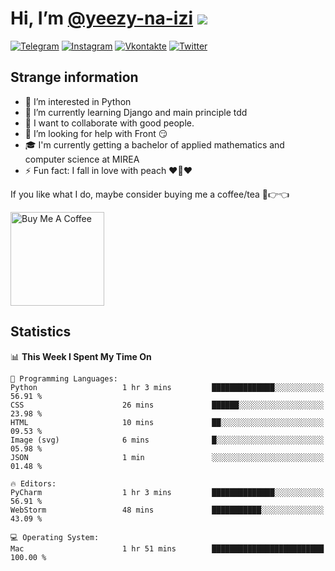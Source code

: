 # Hi, I’m [@yeezy-na-izi](https://github.com/yeezy-na-izi/) ![](https://visitor-badge.glitch.me/badge?page_id=yeezy-na-izi.yeezy-na-izi)

[![Telegram](https://img.shields.io/badge/Telegram-262424?style=for-the-badge&logo=Telegram)](https://t.me/yeezy_na_izi)
[![Instagram](https://img.shields.io/badge/Instagram-262424?style=for-the-badge&logo=Instagram)](https://www.instagram.com/yeezy_na_izi)
[![Vkontakte](https://img.shields.io/badge/VK-262424?style=for-the-badge&logo=Vk&logoColor=0077FF)](https://vk.com/yeezy_na_izi)
[![Twitter](https://img.shields.io/badge/Twitter-262424?style=for-the-badge&logo=Twitter)](https://twitter.com/yeezynaizi)

## Strange information
  
- 👀 I’m interested in Python
- 🌱 I’m currently learning Django and main principle tdd
- 💞️ I want to collaborate with good people.
- 🤔 I’m looking for help with Front 😏
- 🎓 I'm currently getting a bachelor of applied mathematics and computer science at MIREA
- ⚡️ Fun fact: I fall in love with peach ❤️🍑❤️

If you like what I do, maybe consider buying me a coffee/tea 🥺👉👈

<a href="https://www.buymeacoffee.com/yeezynaizi" target="_blank"><img src="https://cdn.buymeacoffee.com/buttons/v2/default-red.png" alt="Buy Me A Coffee" width="150" ></a>

## Statistics

<!--START_SECTION:waka-->
📊 **This Week I Spent My Time On** 

```text
💬 Programming Languages: 
Python                   1 hr 3 mins         ██████████████░░░░░░░░░░░   56.91 % 
CSS                      26 mins             ██████░░░░░░░░░░░░░░░░░░░   23.98 % 
HTML                     10 mins             ██░░░░░░░░░░░░░░░░░░░░░░░   09.53 % 
Image (svg)              6 mins              █░░░░░░░░░░░░░░░░░░░░░░░░   05.98 % 
JSON                     1 min               ░░░░░░░░░░░░░░░░░░░░░░░░░   01.48 % 

🔥 Editors: 
PyCharm                  1 hr 3 mins         ██████████████░░░░░░░░░░░   56.91 % 
WebStorm                 48 mins             ███████████░░░░░░░░░░░░░░   43.09 % 

💻 Operating System: 
Mac                      1 hr 51 mins        █████████████████████████   100.00 % 
```


<!--END_SECTION:waka-->
